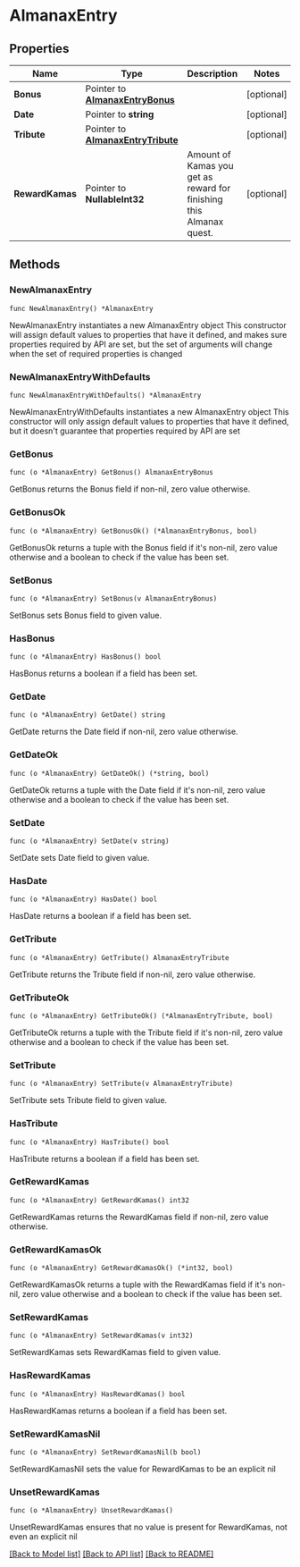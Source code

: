 # AlmanaxEntry

## Properties

Name | Type | Description | Notes
------------ | ------------- | ------------- | -------------
**Bonus** | Pointer to [**AlmanaxEntryBonus**](AlmanaxEntryBonus.md) |  | [optional] 
**Date** | Pointer to **string** |  | [optional] 
**Tribute** | Pointer to [**AlmanaxEntryTribute**](AlmanaxEntryTribute.md) |  | [optional] 
**RewardKamas** | Pointer to **NullableInt32** | Amount of Kamas you get as reward for finishing this Almanax quest. | [optional] 

## Methods

### NewAlmanaxEntry

`func NewAlmanaxEntry() *AlmanaxEntry`

NewAlmanaxEntry instantiates a new AlmanaxEntry object
This constructor will assign default values to properties that have it defined,
and makes sure properties required by API are set, but the set of arguments
will change when the set of required properties is changed

### NewAlmanaxEntryWithDefaults

`func NewAlmanaxEntryWithDefaults() *AlmanaxEntry`

NewAlmanaxEntryWithDefaults instantiates a new AlmanaxEntry object
This constructor will only assign default values to properties that have it defined,
but it doesn't guarantee that properties required by API are set

### GetBonus

`func (o *AlmanaxEntry) GetBonus() AlmanaxEntryBonus`

GetBonus returns the Bonus field if non-nil, zero value otherwise.

### GetBonusOk

`func (o *AlmanaxEntry) GetBonusOk() (*AlmanaxEntryBonus, bool)`

GetBonusOk returns a tuple with the Bonus field if it's non-nil, zero value otherwise
and a boolean to check if the value has been set.

### SetBonus

`func (o *AlmanaxEntry) SetBonus(v AlmanaxEntryBonus)`

SetBonus sets Bonus field to given value.

### HasBonus

`func (o *AlmanaxEntry) HasBonus() bool`

HasBonus returns a boolean if a field has been set.

### GetDate

`func (o *AlmanaxEntry) GetDate() string`

GetDate returns the Date field if non-nil, zero value otherwise.

### GetDateOk

`func (o *AlmanaxEntry) GetDateOk() (*string, bool)`

GetDateOk returns a tuple with the Date field if it's non-nil, zero value otherwise
and a boolean to check if the value has been set.

### SetDate

`func (o *AlmanaxEntry) SetDate(v string)`

SetDate sets Date field to given value.

### HasDate

`func (o *AlmanaxEntry) HasDate() bool`

HasDate returns a boolean if a field has been set.

### GetTribute

`func (o *AlmanaxEntry) GetTribute() AlmanaxEntryTribute`

GetTribute returns the Tribute field if non-nil, zero value otherwise.

### GetTributeOk

`func (o *AlmanaxEntry) GetTributeOk() (*AlmanaxEntryTribute, bool)`

GetTributeOk returns a tuple with the Tribute field if it's non-nil, zero value otherwise
and a boolean to check if the value has been set.

### SetTribute

`func (o *AlmanaxEntry) SetTribute(v AlmanaxEntryTribute)`

SetTribute sets Tribute field to given value.

### HasTribute

`func (o *AlmanaxEntry) HasTribute() bool`

HasTribute returns a boolean if a field has been set.

### GetRewardKamas

`func (o *AlmanaxEntry) GetRewardKamas() int32`

GetRewardKamas returns the RewardKamas field if non-nil, zero value otherwise.

### GetRewardKamasOk

`func (o *AlmanaxEntry) GetRewardKamasOk() (*int32, bool)`

GetRewardKamasOk returns a tuple with the RewardKamas field if it's non-nil, zero value otherwise
and a boolean to check if the value has been set.

### SetRewardKamas

`func (o *AlmanaxEntry) SetRewardKamas(v int32)`

SetRewardKamas sets RewardKamas field to given value.

### HasRewardKamas

`func (o *AlmanaxEntry) HasRewardKamas() bool`

HasRewardKamas returns a boolean if a field has been set.

### SetRewardKamasNil

`func (o *AlmanaxEntry) SetRewardKamasNil(b bool)`

 SetRewardKamasNil sets the value for RewardKamas to be an explicit nil

### UnsetRewardKamas
`func (o *AlmanaxEntry) UnsetRewardKamas()`

UnsetRewardKamas ensures that no value is present for RewardKamas, not even an explicit nil

[[Back to Model list]](../README.md#documentation-for-models) [[Back to API list]](../README.md#documentation-for-api-endpoints) [[Back to README]](../README.md)


